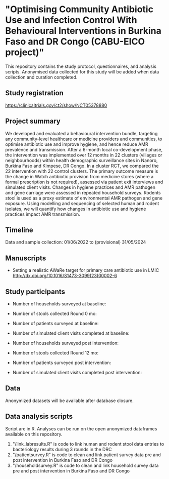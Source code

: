 # "Optimising Community Antibiotic Use and Infection Control With Behavioural Interventions in Burkina Faso and DR Congo (CABU-EICO project)"
This repository contains the study protocol, questionnaires, and analysis scripts. Anonymised data collected for this study will be added when data collection and curation completed.

## Study registration 
https://clinicaltrials.gov/ct2/show/NCT05378880

## Project summary
We developed and evaluated a behavioural intervention bundle, targeting any community-level healthcare or medicine providers and communities, to optimise antibiotic use and improve hygiene, and hence reduce AMR prevalence and transmission. After a 6-month local co-development phase, the intervention was implemented over 12 months in 22 clusters (villages or neighbourhoods) within health demographic surveillance sites in Nanoro, Burkina Faso and Kimpese, DR Congo. In a cluster RCT, we compared the 22 intervention with 22 control clusters. The primary outcome measure is the change in Watch antibiotic provision from medicine stores (where a formal prescription is not required), assessed via patient exit interviews and simulated client visits. Changes in hygiene practices and AMR pathogen and gene carriage were assessed in repeated household surveys. Rodents stool is used as a proxy estimate of environmental AMR pathogen and gene exposure. Using modelling and sequencing of selected human and rodent isolates, we will quantify how changes in antibiotic use and hygiene practices impact AMR transmission.

## Timeline
Data and sample collection: 01/06/2022 to (provisional) 31/05/2024

## Manuscripts
- Setting a realistic AWaRe target for primary care antibiotic use in LMIC http://dx.doi.org/10.1016/S1473-3099(23)00002-6

## Study participants
- Number of households surveyed at baseline: 
- Number of stools collected Round 0 mo: 
- Number of patients surveyed at baseline: 
- Number of simulated client visits completed at baseline:
  
- Number of households surveyed post intervention: 
- Number of stools collected Round 12 mo: 
- Number of patients surveyed post intervention: 
- Number of simulated client visits completed post intervention: 

## Data 
Anonymized datasets will be available after database closure. 

## Data analysis scripts
Script are in R. Analyses can be run on the open anonymized dataframes available on this repository.
1. "/link_labresults.R" is code to link human and rodent stool data entries to bacteriology results during 3 rounds in the DRC
2. "/patientsurvey.R" is code to clean and link patient survey data pre and post intervention in Burkina Faso and DR Congo
3. "/householdsurvey.R" is code to clean and link household survey data pre and post intervention in Burkina Faso and DR Congo
